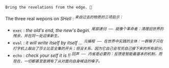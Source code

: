 

~~~ 
Bring the revelations from the edge. 🦉
~~~

The three real wepons on *SHell* : <sup><kbd><var>来自过去的物质的三项启示：</var></kbd></sup>

- `exec` : *the old's end, the new's begin.* <sup><kbd><var>尾部递归 —— 就像个革命者：清理旧世界的残余，并在同一处迎来新生。</var></kbd></sup>
- `eval` : *it will write itself by itself ...* <sup><kbd><var>元编程 —— 在世界中实践的主体：一群猴子只在打字机上敲出了莎士比亚全集的开头；但没关系，因为它自己会写完自己接下来的所有部分。</var></kbd></sup>
- `echo` : *check your self it is !!* <sup><kbd><var>回声 —— 内省是必要的：反馈是智能最基本的机制，而现在，一切都甚至是拥有了从对面向自身喊话的嗓子。</var></kbd></sup>
